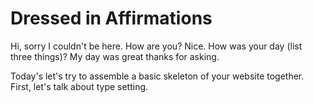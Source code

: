 # Dressed in Affirmations 

Hi, sorry I couldn't be here. How are you? Nice. How was your day (list three things)? My day was great thanks for asking. 

Today's let's try to assemble a basic skeleton of your website together. First, let's talk about type setting. 
